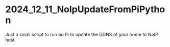 # 2024_12_11_NoIpUpdateFromPiPython
Just a small script to run on Pi to update the DDNS of your home to NoIP host.
